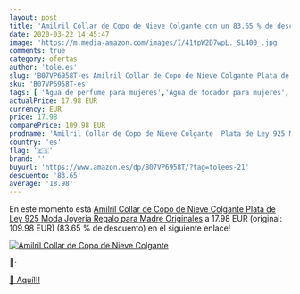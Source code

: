 ```yaml
---
layout: post
title: 'Amilril Collar de Copo de Nieve Colgante con un 83.65 % de descuento'
date: 2020-03-22 14:45:47
image: 'https://m.media-amazon.com/images/I/41tpW2D7wpL._SL400_.jpg'
comments: true
category: ofertas
author: 'tole.es'
slug: 'B07VP6958T-es Amilril Collar de Copo de Nieve Colgante Plata de Ley 925...'
sku: 'B07VP6958T-es'
tags: [ 'Agua de perfume para mujeres','Agua de tocador para mujeres','Almacenaje de adornos festivos','Almacenamiento y organización','Belleza','Fragancias para mujeres','Hogar y cocina','Instrumentos de percusión para niños','Instrumentos musicales para niños','Juguetes','Juguetes electrónicos','Juguetes y juegos','Perfumes y fragancias','Productos para el cuidado de la piel','Sets y juegos para el cuidado de la piel','Videojuegos para niños','de','ley','plata', ]
actualPrice: 17.98 EUR
currency: EUR
price: 17.98
comparePrice: 109.98 EUR
prodname: 'Amilril Collar de Copo de Nieve Colgante  Plata de Ley 925 Moda Joyería  Regalo para Madre Originales'
country: 'es'
flag: '🇪🇸'
brand: ''
buyurl: 'https://www.amazon.es/dp/B07VP6958T/?tag=tolees-21'
descuento: '83.65'
average: '18.98'
---
```


En este momento está [Amilril Collar de Copo de Nieve Colgante  Plata de Ley 925 Moda Joyería  Regalo para Madre Originales](https://www.amazon.es/dp/B07VP6958T/?tag=tolees-21) a 17.98 EUR (original: 109.98 EUR) (83.65 %  de descuento) en el siguiente enlace!

[![Amilril Collar de Copo de Nieve Colgante](https://m.media-amazon.com/images/I/41tpW2D7wpL._SL400_.jpg)](https://www.amazon.es/dp/B07VP6958T/?tag=tolees-21)

🔎:


[🛒 Aquí!!!](https://www.amazon.es/dp/B07VP6958T/?tag=tolees-21)
